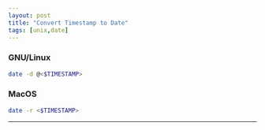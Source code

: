 ```yaml
---
layout: post
title: "Convert Timestamp to Date"
tags: [unix,date]
---
```


### GNU/Linux
```bash
date -d @<$TIMESTAMP>
```

### MacOS
```bash
date -r <$TIMESTAMP>
```

---
